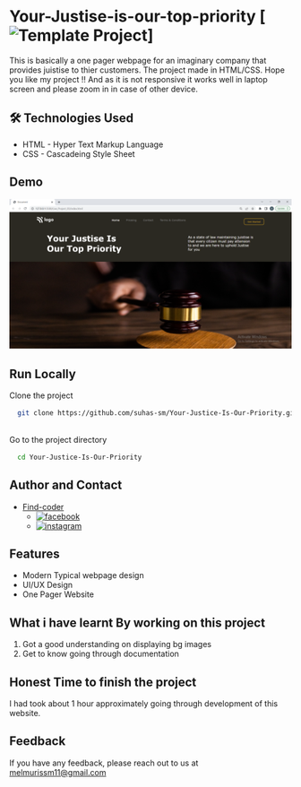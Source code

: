 # Your-Justise-is-our-top-priority [![Template Project](https://img.shields.io/badge/Technologies%20-HTML%2FCSS-brightgreen)]

This is basically a one pager webpage for an imaginary company that provides juistise to thier customers. The project made in HTML/CSS.
Hope you like my project !! And as it is not responsive it works well in laptop screen and please zoom in in case of other device.


## 🛠 Technologies Used
  - HTML - Hyper Text Markup Language
  - CSS - Cascadeing Style Sheet
  

## Demo

![page-img](./assets/page_img.PNG)

## Run Locally

Clone the project

```bash
  git clone https://github.com/suhas-sm/Your-Justice-Is-Our-Priority.git
  
```

Go to the project directory

```bash
  cd Your-Justice-Is-Our-Priority
```
## Author and Contact
- [Find-coder](https://www.findcoder.io/u/suhas_sm)
    - [![facebook](https://img.shields.io/badge/Facebook-0A66C2?style=for-the-badge&logo=facebook&logoColor=white)](https://www.facebook.com/suhas.melmuri)
    - [![instagram](https://img.shields.io/badge/Instagram-0A66C2?style=for-the-badge&logo=instagram&logoColor=white)](https://www.instagram.com/_suhas_sm/)

## Features

- Modern Typical webpage design
- UI/UX Design
- One Pager Website

## What i have learnt By working on this project

1. Got a good understanding on displaying bg images
2. Get to know going through documentation

## Honest Time to finish the project

I had took about 1 hour approximately going through development of this website.

## Feedback

If you have any feedback, please reach out to us at melmurissm11@gmail.com
